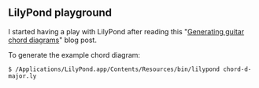 ## LilyPond playground

I started having a play with LilyPond after reading this "[Generating guitar chord diagrams][1]" blog post.

To generate the example chord diagram:

    $ /Applications/LilyPond.app/Contents/Resources/bin/lilypond chord-d-major.ly

[1]: http://smus.com/generating-guitar-chord-diagrams/
